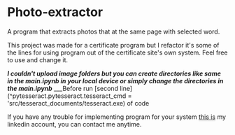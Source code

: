 # Photo-extractor
A program that extracts photos that at the same page with selected word.

This project was made for a certificate program but I refactor it's some of the lines for using program out of the certificate site's own system. Feel free to use and change it. 

___I couldn't upload image folders but you can create directories like same in the main.ipynb in your local device or simply change the directories in the main.ipynb___
___Before run [second line](^pytesseract.pytesseract.tesseract_cmd = 'src/tesseract_documents/tesseract.exe) of code

If you have any trouble for implementing program for your system [this is](https://www.linkedin.com/in/emircanduzenli/) my linkedin account, you can contact me anytime.

